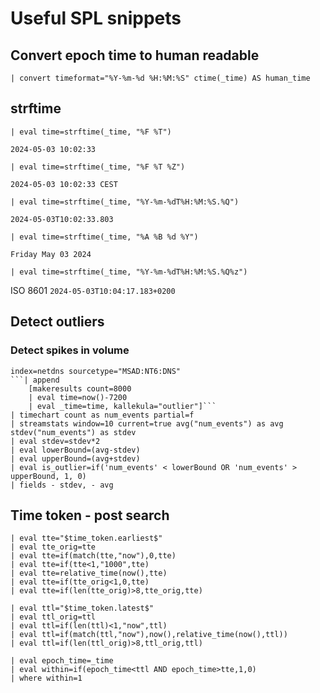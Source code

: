 # Useful SPL snippets

## Convert epoch time to human readable

```spl
| convert timeformat="%Y-%m-%d %H:%M:%S" ctime(_time) AS human_time
```

## strftime

```spl
| eval time=strftime(_time, "%F %T")
```
```2024-05-03 10:02:33```

```spl
| eval time=strftime(_time, "%F %T %Z")
```
```2024-05-03 10:02:33 CEST```

```spl
| eval time=strftime(_time, "%Y-%m-%dT%H:%M:%S.%Q")
```
```2024-05-03T10:02:33.803```

```spl
| eval time=strftime(_time, "%A %B %d %Y")
```
```Friday May 03 2024```

```spl
| eval time=strftime(_time, "%Y-%m-%dT%H:%M:%S.%Q%z")
```
ISO 8601 ```2024-05-03T10:04:17.183+0200``` 

## Detect outliers

### Detect spikes in volume

```spl
index=netdns sourcetype="MSAD:NT6:DNS" 
```| append 
    [makeresults count=8000
    | eval time=now()-7200
    | eval _time=time, kallekula="outlier"]```
| timechart count as num_events partial=f
| streamstats window=10 current=true avg("num_events") as avg stdev("num_events") as stdev
| eval stdev=stdev*2
| eval lowerBound=(avg-stdev)
| eval upperBound=(avg+stdev) 
| eval is_outlier=if('num_events' < lowerBound OR 'num_events' > upperBound, 1, 0)
| fields - stdev, - avg
```

## Time token - post search

```spl
| eval tte="$time_token.earliest$"
| eval tte_orig=tte
| eval tte=if(match(tte,"now"),0,tte)
| eval tte=if(tte<1,"1000",tte)
| eval tte=relative_time(now(),tte)
| eval tte=if(tte_orig<1,0,tte)
| eval tte=if(len(tte_orig)>8,tte_orig,tte)

| eval ttl="$time_token.latest$"
| eval ttl_orig=ttl
| eval ttl=if(len(ttl)<1,"now",ttl)
| eval ttl=if(match(ttl,"now"),now(),relative_time(now(),ttl))
| eval ttl=if(len(ttl_orig)>8,ttl_orig,ttl)

| eval epoch_time=_time
| eval within=if(epoch_time<ttl AND epoch_time>tte,1,0)
| where within=1
```
